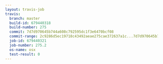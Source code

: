 ```yaml
---
layout: travis-job
travis:
  branch: master
  build-id: 679440318
  build-number: 275
  commit: 7d7d970645b744a608c792595dc1f3e6470bcf08
  commit-range: 2c9286d5ec19718c43492aeae275cae372637a1c...7d7d970645b744a608c792595dc1f3e6470bcf08
  job-id: 679440321
  job-number: 275.2
  os-name: osx
  test-result: 0
---
```

